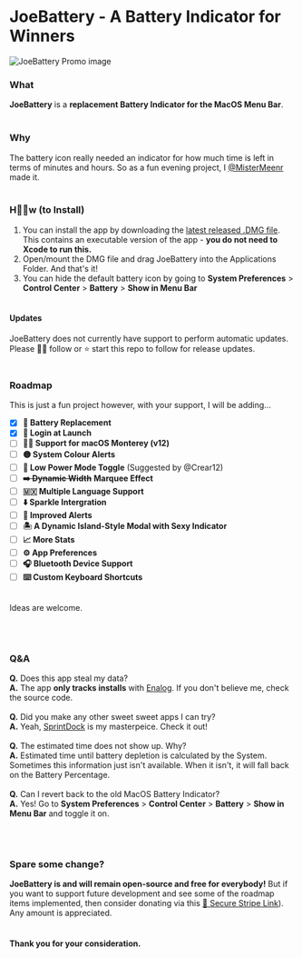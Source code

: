 # JoeBattery - A Battery Indicator for Winners

![JoeBattery Promo image](https://pub-3d59231d7ecc43e7af32a82026f9e071.r2.dev/batteryboi-promo.jpeg)
### What
**JoeBattery** is a **replacement Battery Indicator for the MacOS Menu Bar**. <br><br>

### Why
The battery icon really needed an indicator for how much time is left in terms of minutes and hours. So as a fun evening project, I [@MisterMeenr](https://twitter.com/mistermeenr) made it. <br><br>

### H👴🏻w (to Install)

1. You can install the app by downloading the [latest released .DMG file](https://github.com/thebarbican19/BatteryBoi/releases/). This contains an executable version of the app - **you do not need to Xcode to run this.**
2. Open/mount the DMG file and drag JoeBattery into the Applications Folder. And that's it!
3. You can hide the default battery icon by going to **System Preferences** > **Control Center** > **Battery** > **Show in Menu Bar**
<br><br>

#### Updates
JoeBattery does not currently have support to perform automatic updates. Please 🚶🏻 follow or ⭐️ start this repo to follow for release updates. 
<br><br>

### Roadmap
This is just a fun project however, with your support, I will be adding...

- [X] **🔋 Battery Replacement**
- [x] **🚀 Login at Launch**
- [ ] **👴🏻 Support for macOS Monterey (v12)**
- [ ] **🟡 System Colour Alerts**
- [ ] **🪫 Low Power Mode Toggle** (Suggested by @Crear12)
- [ ] ~~**➡️ Dynamic Width**~~ **Marquee Effect**
- [ ] **🇲🇽 Multiple Language Support**
- [ ] **⬇️ Sparkle Intergration**
- [ ] **🚨 Improved Alerts**
- [ ] **🏝️ A Dynamic Island-Style Modal with Sexy Indicator**
- [ ] **📈 More Stats**
- [ ] **⚙️ App Preferences**
- [ ] **🎧 Bluetooth Device Support**
- [ ] **⌨️ Custom Keyboard Shortcuts**

<br>Ideas are welcome. 

<br><br>

### Q&A
**Q.** Does this app steal my data? <br>
**A.** The app **only tracks installs** with [Enalog](https://github.com/thebarbican19/EnalogSwift). If you don't believe me, check the source code.
<br><br>
**Q.** Did you make any other sweet sweet apps I can try? <br>
**A.** Yeah, [SprintDock](https://sprintdock.app) is my masterpeice. Check it out!
<br><br>
**Q.** The estimated time does not show up. Why? <br>
**A.** Estimated time until battery depletion is calculated by the System. Sometimes this information just isn't available. When it isn't, it will fall back on the Battery Percentage. 
<br><br>
**Q.** Can I revert back to the old MacOS Battery Indicator?<br>
**A.** Yes! Go to **System Preferences** > **Control Center** > **Battery** > **Show in Menu Bar** and toggle it on. 


<br><br>

### Spare some change?
**JoeBattery is and will remain open-source and free for everybody!** But if you want to support future development and see some of the roadmap items implemented, then consider donating via this [🔐 Secure Stripe Link](https://donate.stripe.com/5kAg2R7LJ2rkepq14b)). Any amount is appreciated. 
<br><br>

#### Thank you for your consideration.
